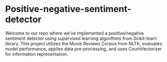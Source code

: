 # Positive-negative-sentiment-detector
 Welcome to our repo where we've implemented a positive/negative sentiment detector using supervised learning algorithms from Scikit-learn library. This project utilizes the Movie Reviews Corpus from NLTK, evaluates model performance, applies data pre-processing, and uses CountVectorizer for information representation.
